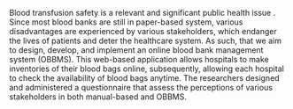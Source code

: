 Blood transfusion safety is a relevant and significant public health issue . Since most blood banks are still in paper-based system, various disadvantages are experienced by various stakeholders, which endanger the lives of patients and deter the healthcare system. As such, that we aim to design, develop, and implement an online blood bank management system (OBBMS). This web-based application allows hospitals to make inventories of their blood bags online, subsequently, allowing each hospital to check the availability of blood bags anytime. The researchers designed and administered a questionnaire that assess the perceptions of various stakeholders in both manual-based and OBBMS. 
